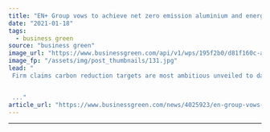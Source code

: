 ```yaml
---
title: "EN+ Group vows to achieve net zero emission aluminium and energy production by 2050"
date: "2021-01-18"
tags: 
  - business green
source: "business green"
image_url: "https://www.businessgreen.com/api/v1/wps/195f2b0/d81f160c-a928-45a0-9850-c9e4caa5f5a8/7/aluminium-350x250-185x114.jpg"
image_fp: "/assets/img/post_thumbnails/131.jpg"
lead: "
 Firm claims carbon reduction targets are most ambitious unveiled to date in hugely energy-intensive aluminum sector


 ..."
article_url: "https://www.businessgreen.com/news/4025923/en-group-vows-achieve-net-zero-emission-aluminium-energy-production-2050"
---
```


---
